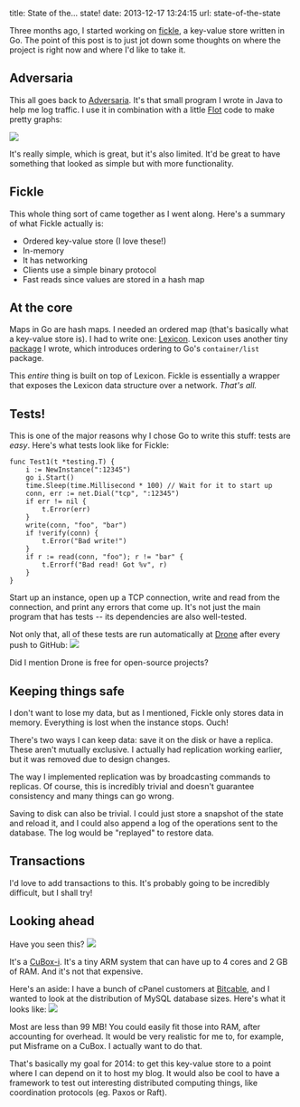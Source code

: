 title: State of the... state!
date: 2013-12-17 13:24:15
url: state-of-the-state

Three months ago, I started working on [fickle](https://github.com/PreetamJinka/fickle), a key-value store written in Go. The point of this post is to just jot down some thoughts on where the project is right now and where I'd like to take it.

Adversaria
---
This all goes back to [Adversaria](http://misfra.me/adversaria). It's that small program I wrote in Java to help me log traffic. I use it in combination with a little [Flot](http://www.flotcharts.org/) code to make pretty graphs:

![](https://31.media.tumblr.com/81741791c5f33df8624d6fc250f88d7e/tumblr_inline_mxyoeqMxeh1rs73cz.png)

It's really simple, which is great, but it's also limited. It'd be great to have something that looked as simple but with more functionality.

Fickle
---
This whole thing sort of came together as I went along. Here's a summary of what Fickle actually is:

* Ordered key-value store (I love these!)
* In-memory
* It has networking
* Clients use a simple binary protocol
* Fast reads since values are stored in a hash map

At the core
---
Maps in Go are hash maps. I needed an ordered map (that's basically what a key-value store is). I had to write one: [Lexicon](https://github.com/PreetamJinka/lexicon). Lexicon uses another tiny [package](https://github.com/PreetamJinka/orderedlist) I wrote, which introduces ordering to Go's `container/list` package.

This *entire* thing is built on top of Lexicon. Fickle is essentially a wrapper that exposes the Lexicon data structure over a network. *That's all.*

Tests!
---
This is one of the major reasons why I chose Go to write this stuff: tests are *easy*.  Here's what tests look like for Fickle:

	func Test1(t *testing.T) {
		i := NewInstance(":12345")
		go i.Start()
		time.Sleep(time.Millisecond * 100) // Wait for it to start up
		conn, err := net.Dial("tcp", ":12345")
		if err != nil {
			t.Error(err)
		}
		write(conn, "foo", "bar")
		if !verify(conn) {
			t.Error("Bad write!")
		}
		if r := read(conn, "foo"); r != "bar" {
			t.Errorf("Bad read! Got %v", r)
		}
	}

Start up an instance, open up a TCP connection, write and read from the connection, and print any errors that come up. It's not just the main program that has tests -- its dependencies are also well-tested.

Not only that, all of these tests are run automatically at [Drone](https://drone.io/) after every push to GitHub:
![](https://31.media.tumblr.com/0ae411257310108a4ba2272e2407676a/tumblr_inline_mxypyb0fxy1rs73cz.png)

Did I mention Drone is free for open-source projects?

Keeping things safe
----
I don't want to lose my data, but as I mentioned, Fickle only stores data in memory. Everything is lost when the instance stops. Ouch!

There's two ways I can keep data: save it on the disk or have a replica. These aren't mutually exclusive. I actually had replication working earlier, but it was removed due to design changes.

The way I implemented replication was by broadcasting commands to replicas. Of course, this is incredibly trivial and doesn't guarantee consistency and many things can go wrong.

Saving to disk can also be trivial. I could just store a snapshot of the state and reload it, and I could also append a log of the operations sent to the database. The log would be "replayed" to restore data.

Transactions
----
I'd love to add transactions to this. It's probably going to be incredibly difficult, but I shall try!

Looking ahead
---
Have you seen this?
![](https://pbs.twimg.com/media/BbksqhsCIAASoUl.png:large)

It's a [CuBox-i](http://cubox-i.com/). It's a tiny ARM system that can have up to 4 cores and 2 GB of RAM. And it's not that expensive.

Here's an aside: I have a bunch of cPanel customers at [Bitcable](https://bitcable.com/), and I wanted to look at the distribution of MySQL database sizes. Here's what it looks like:
![](https://31.media.tumblr.com/63b2996bb8861072c304d4fcac2a10ef/tumblr_inline_mxyqoxzVFd1rs73cz.png)

Most are less than 99 MB! You could easily fit those into RAM, after accounting for overhead. It would be very realistic for me to, for example, put Misframe on a CuBox. I actually want to do that.

That's basically my goal for 2014: to get this key-value store to a point where I can depend on it to host my blog. It would also be cool to have a framework to test out interesting distributed computing things, like coordination protocols (eg. Paxos or Raft).


